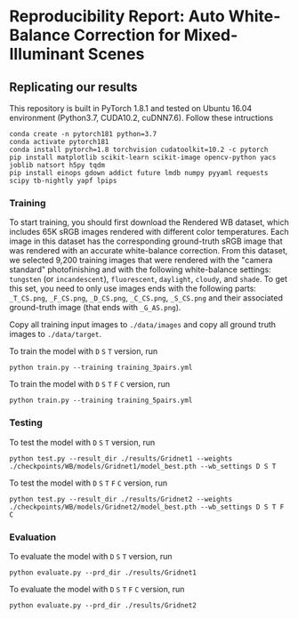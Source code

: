 # Reproducibility Report: Auto White-Balance Correction for Mixed-Illuminant Scenes

## Replicating our results

This repository is built in PyTorch 1.8.1 and tested on Ubuntu 16.04 environment (Python3.7, CUDA10.2, cuDNN7.6). Follow these intructions

```
conda create -n pytorch181 python=3.7
conda activate pytorch181
conda install pytorch=1.8 torchvision cudatoolkit=10.2 -c pytorch
pip install matplotlib scikit-learn scikit-image opencv-python yacs joblib natsort h5py tqdm
pip install einops gdown addict future lmdb numpy pyyaml requests scipy tb-nightly yapf lpips
```

### Training

To start training, you should first download the Rendered WB dataset, which includes 65K sRGB images rendered with different color temperatures. Each image in this dataset has the corresponding ground-truth sRGB image that was rendered with an accurate white-balance correction. From this dataset, we selected 9,200 training images that were rendered with the "camera standard" photofinishing and with the following white-balance settings: `tungsten` (or `incandescent`), `fluorescent`, `daylight`, `cloudy`, and `shade`. To get this set, you need to only use images ends with the following parts: `_T_CS.png`, `_F_CS.png`, `_D_CS.png`, `_C_CS.png`, `_S_CS.png` and their associated ground-truth image (that ends with `_G_AS.png`).

Copy all training input images to `./data/images` and copy all ground truth images to `./data/target`.


To train the model with `D` `S` `T` version, run

```
python train.py --training training_3pairs.yml
```

To train the model with `D` `S` `T` `F` `C` version, run

```
python train.py --training training_5pairs.yml
```


### Testing

To test the model with `D` `S` `T` version, run

```
python test.py --result_dir ./results/Gridnet1 --weights ./checkpoints/WB/models/Gridnet1/model_best.pth --wb_settings D S T
```

To test the model with `D` `S` `T` `F` `C` version, run

```
python test.py --result_dir ./results/Gridnet2 --weights ./checkpoints/WB/models/Gridnet2/model_best.pth --wb_settings D S T F C
```


### Evaluation

To evaluate the model with `D` `S` `T` version, run

```
python evaluate.py --prd_dir ./results/Gridnet1
```

To evaluate the model with `D` `S` `T` `F` `C` version, run

```
python evaluate.py --prd_dir ./results/Gridnet2
```



